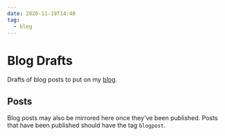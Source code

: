 ```yaml
---
date: 2020-11-19T14:40
tag:
  - blog
---
```


# Blog Drafts

Drafts of blog posts to put on my [blog](https://packetlost.dev).

## Posts

Blog posts may also be mirrored here once they've been published. Posts that
have been published should have the tag `blogpost`.

